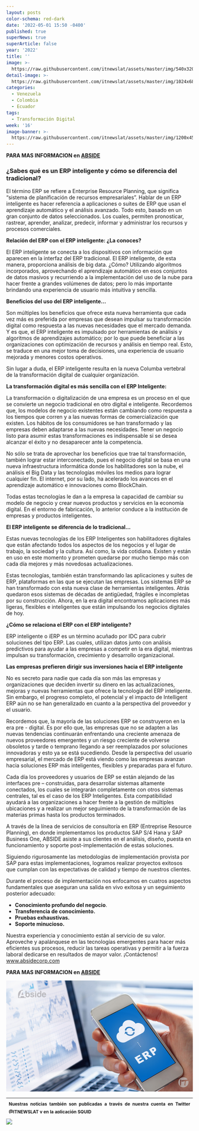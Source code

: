 ```yaml
---
layout: posts
color-schema: red-dark
date: '2022-05-01 15:50 -0400'
published: true
superNews: true
superArticle: false
year: '2022'
title: ''
image: >-
  https://raw.githubusercontent.com/itnewslat/assets/master/img/540x320/Abside-ERP-p.jpg
detail-image: >-
  https://raw.githubusercontent.com/itnewslat/assets/master/img/1024x680/Abside-ERP-g.jpg
categories:
  - Venezuela
  - Colombia
  - Ecuador
tags:
  - Transformación Digital
week: '16'
image-banner: >-
  https://raw.githubusercontent.com/itnewslat/assets/master/img/1200x450/Abside-erp.jpg
---
```

**PARA MAS INFORMACION en [ABSIDE](https://www.absidecorp.com/)**

### ¿Sabes qué es un ERP inteligente y cómo se diferencia del tradicional?

El término ERP se refiere a Enterprise Resource Planning, que significa “sistema de planificación de recursos empresariales”. Hablar de un ERP inteligente es hacer referencia a aplicaciones o suites de ERP que usan el aprendizaje automático y el análisis avanzado. Todo esto, basado en un gran conjunto de datos seleccionados. Los cuales, permiten pronosticar, rastrear, aprender, analizar, predecir, informar y administrar los recursos y procesos comerciales. 

**Relación del ERP con el ERP inteligente: ¿La conoces?**

El ERP inteligente se conecta a los dispositivos con información que aparecen en la interfaz del ERP tradicional. El ERP inteligente, de esta manera, proporciona análisis de big data. ¿Cómo? Utilizando algoritmos incorporados, aprovechando el aprendizaje automático en esos conjuntos de datos masivos y recurriendo a la implementación del uso de la nube para hacer frente a grandes volúmenes  de datos; pero lo más importante brindando una experiencia de usuario más intuitiva y sencilla. 

**Beneficios del uso del ERP inteligente…**

Son múltiples los beneficios que ofrece esta nueva herramienta que cada vez más es preferida por empresas que desean impulsar su transformación digital como respuesta a las nuevas necesidades que el mercado demanda. Y es que, el ERP inteligente es impulsado por herramientas de análisis y algoritmos de aprendizajes automático; por lo que puede beneficiar a las organizaciones con optimización de recursos y análisis en tiempo real. Esto, se traduce en una mejor toma de decisiones, una experiencia de usuario mejorada y menores costos operativos.

Sin lugar a duda, el ERP inteligente resulta en la nueva Columba vertebral de la transformación digital de cualquier organización. 

**La transformación digital es más sencilla con el ERP Inteligente:**

La transformación o digitalización de una empresa es un proceso en el que se convierte un negocio tradicional en otro digital e inteligente. Recordemos que,  los modelos de negocio existentes están cambiando como respuesta a los tiempos que corren y a las nuevas formas de comercialización que existen. Los hábitos de los consumidores se han transformado y las empresas deben adaptarse a las nuevas necesidades. Tener un negocio listo para asumir estas transformaciones es indispensable si se desea alcanzar el éxito y no desaparecer ante la competencia.  

No sólo se trata de aprovechar los beneficios que trae tal transformación, también lograr estar interconectado, pues el negocio digital se basa en una nueva infraestructura informática donde los habilitadores son la nube, el análisis el Big Data y las tecnologías móviles los medios para lograr cualquier fin. El internet, por su lado, ha acelerado los avances en el aprendizaje automático e innovaciones como BlockChain. 

Todas estas tecnologías le dan a la empresa la capacidad de cambiar su modelo de negocio y crear nuevos productos y servicios en la economía digital. En el entorno de fabricación, lo anterior conduce a la institución de empresas y productos  inteligentes. 

**El ERP inteligente se diferencia de lo tradicional…**

Estas nuevas  tecnologías de los ERP Inteligentes son habilitadores digitales que están afectando todos los aspectos de los negocios y el lugar de trabajo, la sociedad y la cultura. Así como, la vida cotidiana. Existen y están en uso en este momento y prometen quedarse por mucho tiempo más con cada día mejores y más novedosas actualizaciones. 

Estas tecnologías, también están transformando las aplicaciones y suites de ERP, plataformas en las que se ejecutan las empresas. Los sistemas ERP se han transformado con esta nueva clase de herramientas inteligentes. Atrás quedaron esos sistemas de décadas de antigüedad, frágiles e incompletas por su construcción. Ahora,  en la era digital encontramos aplicaciones más ligeras, flexibles e inteligentes que están impulsando los negocios digitales de hoy. 

**¿Cómo se relaciona el ERP con el ERP inteligente?**

ERP inteligente o iERP es un término acuñado por IDC para cubrir soluciones del tipo ERP. Las cuales,  utilizan datos junto con análisis predictivos para ayudar a las empresas a competir en la era digital, mientras impulsan su transformación, crecimiento y desarrollo organizacional. 

**Las empresas prefieren dirigir sus inversiones hacia el ERP inteligente**

No es secreto para nadie que cada día son más las empresas y organizaciones que deciden invertir su dinero en las actualizaciones, mejoras y nuevas herramientas que ofrece la tecnología del ERP inteligente. Sin embargo, el progreso completo, el potencial y el impacto de Intelligent ERP aún no se han generalizado en cuanto a la perspectiva del proveedor y el usuario.

Recordemos que,  la mayoría de las soluciones ERP se construyeron en la era pre - digital. Es por ello que, las empresas que no se adapten a las nuevas tendencias continuarán enfrentando una creciente amenaza de nuevos proveedores emergentes y un riesgo creciente de volverse obsoletos y tarde o temprano llegando a ser reemplazados por soluciones innovadoras y esto  ya se está sucediendo. Desde la perspectiva del usuario empresarial, el mercado de ERP está viendo como las empresas avanzan hacia soluciones ERP más inteligentes, flexibles y preparadas para el futuro.

Cada día los proveedores y usuarios  de ERP se están alejando de las interfaces pre – construidas, para desarrollar sistemas altamente conectados, los cuales se integrarán completamente con otros sistemas centrales, tal es el caso de los ERP Inteligentes. Esta compatibilidad ayudará a las organizaciones a hacer frente a la gestión de múltiples ubicaciones y a realizar un mejor seguimiento de la transformación de las materias primas hasta los productos terminados.

A través de la línea de servicios de consultoría en ERP (Entreprise Resource Planning), en donde implementamos los productos SAP S/4 Hana y SAP Business One, ABSIDE asiste a sus clientes en el análisis, diseño, puesta en funcionamiento y soporte post-implementación de estas soluciones.

Siguiendo rigurosamente las metodologías de implementación provista por SAP para estas implementaciones, logramos realizar proyectos exitosos que cumplan con las expectativas de calidad y tiempo de nuestros clientes.

Durante el proceso de implementación nos enfocamos en cuatros aspectos fundamentales que aseguran una salida en vivo exitosa y un seguimiento posterior adecuado:

- **Conocimiento profundo del negocio**.
- **Transferencia de conocimiento.**
- **Pruebas exhaustivas.**
- **Soporte minucioso.**

Nuestra experiencia y conocimiento están al servicio de su valor. Aproveche y apalánquese en las tecnologías emergentes para hacer más eficientes sus procesos, reducir las tareas operativas y permitir a la fuerza laboral dedicarse en resultados de mayor valor. ¡Contáctenos! www.absidecorp.com

**PARA MAS INFORMACION en [ABSIDE](https://www.absidecorp.com/)**

![](https://raw.githubusercontent.com/itnewslat/assets/master/img/540x320/Abside-ERP-p.jpg)

<table style="height: 42px;" width="569">
<tbody>
<tr>
<td style="text-align: justify;"><sub><strong>Nuestras noticias también son publicadas a través de nuestra cuenta en Twitter <a href="https://twitter.com/itnewslat?lang=es">@ITNEWSLAT</a> y en la aplicación <a href="https://squidapp.co/en/">SQUID</a></strong></sub></td>
</tr>
</tbody>
</table>

<img src="https://tracker.metricool.com/c3po.jpg?hash=56f88a41e39ab42c063cc51676587a04"/>
